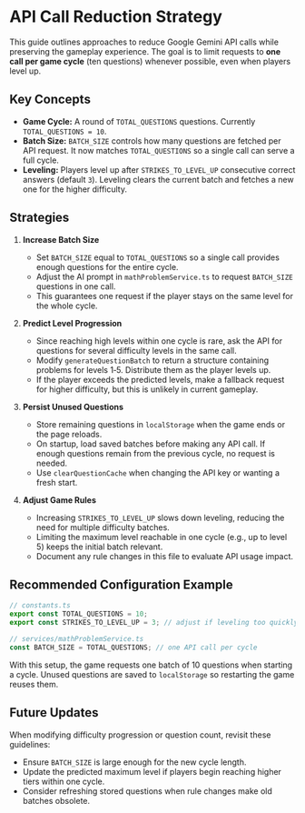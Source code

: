 # API Call Reduction Strategy

This guide outlines approaches to reduce Google Gemini API calls while preserving the gameplay experience. The goal is to limit requests to **one call per game cycle** (ten questions) whenever possible, even when players level up.

## Key Concepts
- **Game Cycle:** A round of `TOTAL_QUESTIONS` questions. Currently `TOTAL_QUESTIONS = 10`.
- **Batch Size:** `BATCH_SIZE` controls how many questions are fetched per API request. It now matches `TOTAL_QUESTIONS` so a single call can serve a full cycle.
- **Leveling:** Players level up after `STRIKES_TO_LEVEL_UP` consecutive correct answers (default `3`). Leveling clears the current batch and fetches a new one for the higher difficulty.

## Strategies

1. **Increase Batch Size**
   - Set `BATCH_SIZE` equal to `TOTAL_QUESTIONS` so a single call provides enough questions for the entire cycle.
   - Adjust the AI prompt in `mathProblemService.ts` to request `BATCH_SIZE` questions in one call.
   - This guarantees one request if the player stays on the same level for the whole cycle.

2. **Predict Level Progression**
   - Since reaching high levels within one cycle is rare, ask the API for questions for several difficulty levels in the same call.
   - Modify `generateQuestionBatch` to return a structure containing problems for levels 1‑5. Distribute them as the player levels up.
   - If the player exceeds the predicted levels, make a fallback request for higher difficulty, but this is unlikely in current gameplay.

3. **Persist Unused Questions**
   - Store remaining questions in `localStorage` when the game ends or the page reloads.
   - On startup, load saved batches before making any API call. If enough questions remain from the previous cycle, no request is needed.
   - Use `clearQuestionCache` when changing the API key or wanting a fresh start.

4. **Adjust Game Rules**
   - Increasing `STRIKES_TO_LEVEL_UP` slows down leveling, reducing the need for multiple difficulty batches.
   - Limiting the maximum level reachable in one cycle (e.g., up to level 5) keeps the initial batch relevant.
   - Document any rule changes in this file to evaluate API usage impact.

## Recommended Configuration Example

```ts
// constants.ts
export const TOTAL_QUESTIONS = 10;
export const STRIKES_TO_LEVEL_UP = 3; // adjust if leveling too quickly

// services/mathProblemService.ts
const BATCH_SIZE = TOTAL_QUESTIONS; // one API call per cycle
```

With this setup, the game requests one batch of 10 questions when starting a cycle. Unused questions are saved to `localStorage` so restarting the game reuses them.

## Future Updates
When modifying difficulty progression or question count, revisit these guidelines:
- Ensure `BATCH_SIZE` is large enough for the new cycle length.
- Update the predicted maximum level if players begin reaching higher tiers within one cycle.
- Consider refreshing stored questions when rule changes make old batches obsolete.

